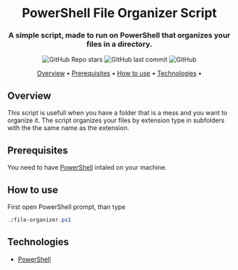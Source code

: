 <h1 align="center">
  PowerShell File Organizer Script
</h1>

<h3 align="center">
  A simple script, made to run on PowerShell that organizes your files in a directory.
</h3>

<p align="center">
  <img alt="GitHub Repo stars" src="https://img.shields.io/github/stars/lucas-fer-fig/PowerShell-file-organizer-script?color=%230037da&logo=github">
  <img alt="GitHub last commit" src="https://img.shields.io/github/last-commit/lucas-fer-fig/PowerShell-file-organizer-script">
  <img alt="GitHub" src="https://img.shields.io/github/license/lucas-fer-fig/PowerShell-file-organizer-script?color=%230037ea">
</p>

<p align="center">
 <a href="#Overview">Overview</a> •
 <a href="#Prerequisites">Prerequisites</a> • 
 <a href="#How_to_use">How to use</a> • 
 <a href="#Technologies">Technologies</a> • 
</p>

## Overview 

This script is usefull when you have a folder that is a mess and you want to organize it. The script organizes your files by extension type in subfolders with the the same name as the extension. 

## Prerequisites

You need to have [PowerShell](https://docs.microsoft.com/pt-br/powershell/scripting/install/installing-powershell?view=powershell-7.1) intaled on your machine.

## How to use

First open PowerShell prompt, than type 

```powershell
./file-organizer.ps1
```
## Technologies

- [PowerShell](https://docs.microsoft.com/pt-br/powershell/scripting/overview?view=powershell-7.1)
